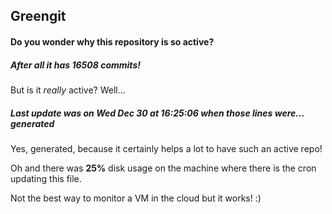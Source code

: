 ## Greengit

#### Do you wonder why this repository is so active?

##### After all it has 16508 commits!

But is it *really* active? Well...

##### Last update was on Wed Dec 30 at 16:25:06 when those lines were... generated

Yes, generated, because it certainly helps a lot to have such an active repo!

Oh and there was **25%** disk usage on the machine
where there is the cron updating this file.

Not the best way to monitor a VM in the cloud but it works! :)
